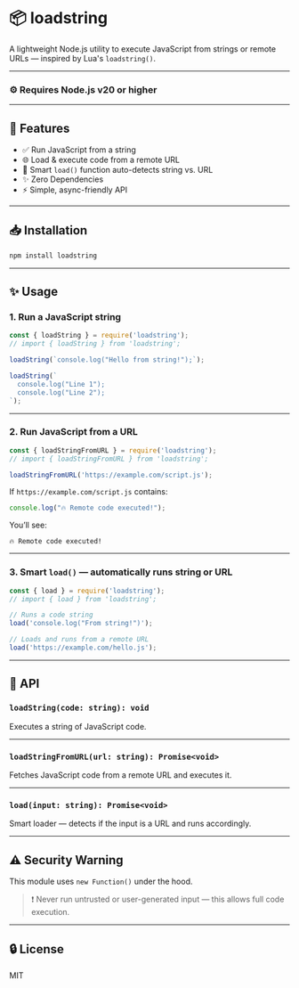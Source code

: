 # 📦 loadstring

A lightweight Node.js utility to execute JavaScript from strings or remote URLs — inspired by Lua's `loadstring()`.

---

### ⚙️ Requires Node.js **v20 or higher**

---

## 🚀 Features

- ✅ Run JavaScript from a string
- 🌐 Load & execute code from a remote URL
- 🧠 Smart `load()` function auto-detects string vs. URL
- ✨ Zero Dependencies
- ⚡ Simple, async-friendly API

---

## 📥 Installation

```bash
npm install loadstring
```

---

## ✨ Usage

### 1. Run a JavaScript string

```js
const { loadString } = require('loadstring');
// import { loadString } from 'loadstring';

loadString(`console.log("Hello from string!");`);

loadString(`
  console.log("Line 1");
  console.log("Line 2");
`);
```

---

### 2. Run JavaScript from a URL

```js
const { loadStringFromURL } = require('loadstring');
// import { loadStringFromURL } from 'loadstring';

loadStringFromURL('https://example.com/script.js');
```

If `https://example.com/script.js` contains:

```js
console.log("🔥 Remote code executed!");
```

You’ll see:

```
🔥 Remote code executed!
```

---

### 3. Smart `load()` — automatically runs string or URL

```js
const { load } = require('loadstring');
// import { load } from 'loadstring';

// Runs a code string
load('console.log("From string!")');

// Loads and runs from a remote URL
load('https://example.com/hello.js');
```

---

## 📘 API

### `loadString(code: string): void`

Executes a string of JavaScript code.

---

### `loadStringFromURL(url: string): Promise<void>`

Fetches JavaScript code from a remote URL and executes it.

---

### `load(input: string): Promise<void>`

Smart loader — detects if the input is a URL and runs accordingly.

---

## ⚠️ Security Warning

This module uses `new Function()` under the hood.

> ❗️ Never run untrusted or user-generated input — this allows full code execution.

---

## 🔒 License

MIT
